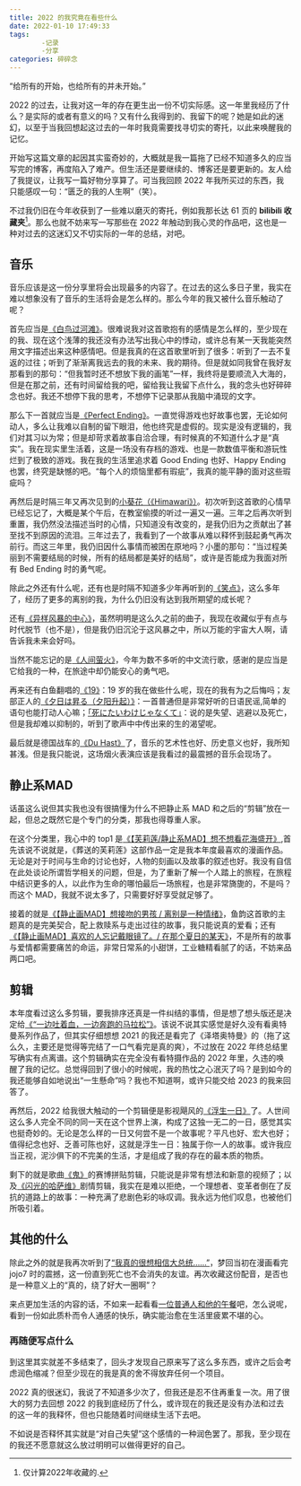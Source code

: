 ```yaml
---
title: 2022 的我究竟在看些什么
date: 2022-01-10 17:49:33
tags: 
        -记录
        -分享
categories: 碎碎念
---
```

“给所有的开始，也给所有的并未开始。”

2022 的过去，让我对这一年的存在更生出一份不切实际感。这一年里我经历了什么？是实际的或者有意义的吗？又有什么我得到的、我留下的呢？她是如此的迷幻，以至于当我回想起这过去的一年时我竟需要找寻切实的寄托，以此来唤醒我的记忆。<!--more-->

开始写这篇文章的起因其实蛮奇妙的，大概就是我一篇拖了已经不知道多久的应当写完的博客，再度陷入了难产。但生活还是要继续的、博客还是要更新的。友人给了我提议，让我写一篇好物分享算了。可当我回顾 2022 年我所买过的东西，我只能感叹一句：“匮乏的我的人生啊”（笑）。

不过我仍旧在今年收获到了一些难以磨灭的寄托，例如我那长达 61 页的 **bilibili 收藏夹**[^1]。那么也就不妨来写一写那些在 2022 年触动到我心灵的作品吧，这也是一种对过去的这迷幻又不切实际的一年的总结，对吧。

## 音乐

音乐应该是这一份分享里将会出现最多的内容了。在过去的这么多日子里，我实在难以想象没有了音乐的生活将会是怎么样的。那么今年的我又被什么音乐触动了呢？

首先应当是[《白鸟过河滩》](https://www.bilibili.com/video/BV12Y411F79B/?vd_source=fd7207b624ef9f703c40505074c70697)。很难说我对这首歌抱有的感情是怎么样的，至少现在的我、现在这个浅薄的我还没有办法写出我心中的悸动，或许总有某一天我能突然用文字描述出来这种感情吧。但是我真的在这首歌里听到了很多：听到了一去不复返的过往；听到了渐渐离我远去的我的未来、我的期待。但是就如同我曾在我好友那看到的那句：“但我暂时还不想放下我的画笔”一样，我终将是要顺流入大海的，但是在那之前，还有时间留给我的吧，留给我让我留下点什么，我的念头也好碎碎念也好。我还不想停下我的思考，不想停下记录那从我脑中涌现的文字。

那么下一首就应当是[《Perfect Ending》](https://www.bilibili.com/video/BV1RU4y1B7Xg/?vd_source=fd7207b624ef9f703c40505074c70697)。一直觉得游戏也好故事也罢，无论如何动人，多么让我难以自制的留下眼泪，他也终究是虚假的。现实是没有逻辑的，我们对其习以为常；但是却苛求着故事自洽合理，有时候真的不知道什么才是“真实”。我在现实里生活着，这是一场没有存档的游戏、也是一款数值平衡和游玩性烂到了极致的游戏。我在我的生活里追求着 Good Ending 也好、Happy Ending 也罢，终究是缺憾的吧。“每个人的烦恼里都有瑕疵”，我真的能平静的面对这些瑕疵吗？

再然后是时隔三年又再次见到的[小葵花（《Himawari》）](https://www.bilibili.com/video/BV1fG4y1p7bM/?vd_source=fd7207b624ef9f703c40505074c70697)。初次听到这首歌的心情早已经忘记了，大概是某个午后，在教室偷摸的听过一遍又一遍。三年之后再次听到重置，我仍然没法描述当时的心情，只知道没有改变的，是我仍旧为之贡献出了甚至找不到原因的流泪。三年过去了，我看到了一个故事从难以释怀到鼓起勇气再次前行。而这三年里，我仍旧因什么事情而被困在原地吗？小墨的那句：“当过程美丽到不需要结局的时候，所有的结局都是美好的结局”，或许是否能成为我面对所有 Bed Ending 时的勇气呢。

除此之外还有什么呢，还有也是时隔不知道多少年再听到的[《笑点》](https://www.bilibili.com/video/BV1wK411z74b/?spm_id_from=333.999.0.0&vd_source=fd7207b624ef9f703c40505074c70697)，这么多年了，经历了更多的离别的我，为什么仍旧没有达到我所期望的成长呢？

还有[《异样风暴的中心》](https://www.bilibili.com/video/BV1js411Q7Vc/?vd_source=fd7207b624ef9f703c40505074c70697)，虽然明明是这么久之前的曲子，我现在收藏似乎有点与时代脱节（也不是），但是我仍旧沉沦于这风暴之中，所以万能的宇宙大人啊，请告诉我未来会好吗。

当然不能忘记的是[《人间萤火》](https://www.bilibili.com/video/BV1sW4y1t72k/?vd_source=fd7207b624ef9f703c40505074c70697)，今年为数不多听的中文流行歌，感谢的是应当是它给我的一种，在旅途中却仍能安心的勇气吧。

再来还有白鱼翻唱的[《19》](https://www.bilibili.com/video/BV13r4y1V7co/?vd_source=fd7207b624ef9f703c40505074c70697)：19 岁的我在做些什么呢，现在的我有为之后悔吗；友部正人的[《夕日は昇る（夕阳升起）》](https://www.bilibili.com/video/BV1P44y1Y748/?vd_source=fd7207b624ef9f703c40505074c70697)：一首普通但是非常好听的日语民谣,简单的语句也能打动人心嘛；[「死にたいわけじゃなくて」](https://www.bilibili.com/video/BV1rd4y147E8/?spm_id_from=333.999.0.0&vd_source=fd7207b624ef9f703c40505074c70697)：说的是失望、逃避以及死亡，但是我却难以抑制的，听到了歌声中中传出来的生的渴望呢。

最后就是德国战车的[《Du Hast》](https://www.bilibili.com/video/BV1PL411n7dq/?vd_source=fd7207b624ef9f703c40505074c70697)了，音乐的艺术性也好、历史意义也好，我所知甚浅。但是我只能说，这场烟火表演应该是我看过的最震撼的音乐会现场了。

## 静止系MAD

话虽这么说但其实我也没有很搞懂为什么不把静止系 MAD 和之后的“剪辑”放在一起，但总之既然它是个专门的分类，那我也得尊重人家。

在这个分类里，我心中的 top1 是[《【芙莉莲/静止系MAD】想不想看花海盛开》](https://www.bilibili.com/video/BV1c3411K7Mt/?vd_source=fd7207b624ef9f703c40505074c70697),首先该说不说就是，《葬送的芙莉莲》这部作品一定是我本年度最喜欢的漫画作品。无论是对于时间与生命的讨论也好，人物的刻画以及故事的叙述也好。我没有自信在此处谈论所谓哲学相关的问题，但是，为了重新了解一个人踏上的旅程，在旅程中结识更多的人，以此作为生命的哪怕最后一场旅程，也是非常旖旎的，不是吗？而这个 MAD，我就不说太多了，只需要好好享受就足够了。

接着的就是[《【静止画MAD】想接吻的男孩 / 离别是一种情绪》](https://www.bilibili.com/video/BV13B4y1j7K9/?spm_id_from=333.788.recommend_more_video.-1&vd_source=fd7207b624ef9f703c40505074c70697)，鱼韵这首歌的主题真的是完美契合，配上救赎系与走出过往的故事，我只能说真的爱看；还有[《【静止画MAD】喜欢的人忘记戴眼镜了。/ 在那个夏日的某天》](https://www.bilibili.com/video/BV1qa411Q7f9/?vd_source=fd7207b624ef9f703c40505074c70697)，不是所有的故事与爱情都需要痛苦的命运，非常日常系的小甜饼，工业糖精看腻了的话，不妨来品两口吧。

## 剪辑

本年度看过这么多剪辑，要我排序还真是一件纠结的事情，但是想了想头版还是决定给[《“一边吐着血，一边奔跑的马拉松”》](https://www.bilibili.com/video/BV1zi4y1T7ax/?vd_source=fd7207b624ef9f703c40505074c70697)。该说不说其实感觉是好久没有看奥特曼系列作品了，但其实仔细想想 2021 的我还是看完了《泽塔奥特曼》的（拖了这么久，主要还是觉得等完结了一口气看完是真的爽），不过放在 2022 年终总结里写确实有点离谱。这个剪辑确实在完全没有看特摄作品的 2022 年里，久违的唤醒了我的记忆。总觉得回到了很小的时候呢，我的热忱之心泯灭了吗？是到如今的我还能够自如地说出“一生懸命”吗？我也不知道啊，或许只能交给 2023 的我来回答了。

再然后，2022 给我很大触动的一个剪辑便是影视飓风的[《浮生一日》](https://www.bilibili.com/video/BV1rR4y1y7fG/?vd_source=fd7207b624ef9f703c40505074c70697)了。人世间这么多人完全不同的同一天在这个世界上演，构成了这独一无二的一日，感觉其实也挺奇妙的。无论是怎么样的一日又何尝不是一个故事呢？平凡也好、宏大也好；值得纪念也好、乏善可陈也好，这就是浮生一日：独属于你一人的故事。或许我应当正视，泥沙俱下的不完美的生活，才是组成了我的存在的最本质的物质。

剩下的就是歌曲[《鬼》](https://www.bilibili.com/video/BV16K411d72A/?spm_id_from=333.999.0.0&vd_source=fd7207b624ef9f703c40505074c70697)的赛博拼贴剪辑，只能说是非常有想法和新意的视频了；以及[《闪光的哈萨维》](https://www.bilibili.com/video/BV1ZK4y137dE/?vd_source=fd7207b624ef9f703c40505074c70697)剧情剪辑，我实在是难以拒绝，一个理想者、变革者倒在了反抗的道路上的故事：一种充满了悲剧色彩的咏叹调。我永远为他们叹息，也被他们所吸引着。

## 其他的什么

除此之外的就是我再次听到了[“我真的很想相信大总统……”](https://www.bilibili.com/video/BV1iv411V7MA/?spm_id_from=333.999.0.0&vd_source=fd7207b624ef9f703c40505074c70697)，梦回当初在漫画看完 jojo7 时的震撼，这一份直到死亡也不会消失的友谊。再次收藏这份配音，是否也是一种意义上的“真的，绕了好大一圈啊”？

来点更加生活的内容的话，不如来一起看看[一位普通人和他的午餐](https://www.bilibili.com/video/BV1484y1s787/?vd_source=fd7207b624ef9f703c40505074c70697)吧，怎么说呢，看到一份如此质朴而令人通感的快乐，确实能治愈在生活里疲累不堪的心。

### 再随便写点什么

到这里其实就差不多结束了，回头才发现自己原来写了这么多东西，或许之后会考虑润色缩减？但至少现在的我是真的舍不得放弃任何一个项目。

2022 真的很迷幻，我说了不知道多少次了，但我还是忍不住再重复一次。用了很大的努力去回想 2022 的我到底经历了什么，或许现在的我还是没有办法和过去的这一年的我释怀，但也只能随着时间继续生活下去吧。

不如说是否释怀其实就是“对自己失望”这个感情的一种润色罢了。那我，至少现在的我还不愿意就这么放过明明可以做得更好的自己。

[^1]:仅计算2022年收藏的.
